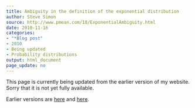 ```yaml
---
title: Ambiguity in the definition of the exponential distribution
author: Steve Simon
source: http://www.pmean.com/10/ExponentialAmbiguity.html
date: 2010-11-16
categories:
- "*Blog post"
- 2010
- Being updated
- Probability distributions
output: html_document
page_update: no
---
```


This page is currently being updated from the earlier version of my website. Sorry that it is not yet fully available.

<!---More--->

Earlier versions are [here][sim1] and [here][sim2].

[sim1]: http://www.pmean.com/10/ExponentialAmbiguity.html
[sim2]: http://new.pmean.com/exponential-ambiguity/
